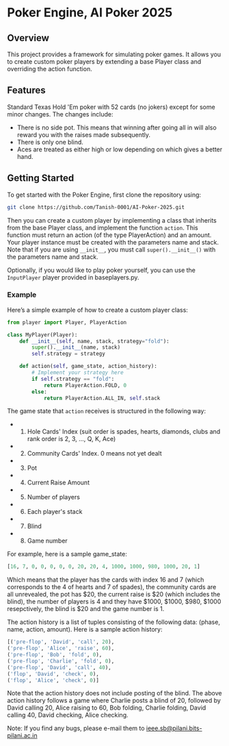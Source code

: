 # Poker Engine, AI Poker 2025

## Overview
This project provides a framework for simulating poker games. It allows you to create custom poker players by extending a base Player class and overriding the action function. 

## Features
Standard Texas Hold 'Em poker with 52 cards (no jokers) except for some minor changes. The changes include:
- There is no side pot. This means that winning after going all in will also reward you with the raises made subsequently.
- There is only one blind.
- Aces are treated as either high or low depending on which gives a better hand.

## Getting Started

To get started with the Poker Engine, first clone the repository using:

```bash
git clone https://github.com/Tanish-0001/AI-Poker-2025.git
```

Then you can create a custom player by implementing a class that inherits from the base Player class, and implement the function ```action```. This function must return an action (of the type PlayerAction) and an amount. Your player instance must be created with the parameters name and stack. Note that if you are using ```__init__```, you must call ```super().__init__()``` with the parameters name and stack.

Optionally, if you would like to play poker yourself, you can use the ```InputPlayer``` player provided in baseplayers.py.
    

### Example

Here’s a simple example of how to create a custom player class:

```python
from player import Player, PlayerAction

class MyPlayer(Player):
    def __init__(self, name, stack, strategy="fold"):
        super().__init__(name, stack)
        self.strategy = strategy

    def action(self, game_state, action_history):
        # Implement your strategy here
        if self.strategy == "fold":
            return PlayerAction.FOLD, 0
        else:
            return PlayerAction.ALL_IN, self.stack
```

The game state that ```action``` receives is structured in the following way:
- 1. Hole Cards' Index (suit order is spades, hearts, diamonds, clubs and rank order is 2, 3, ..., Q, K, Ace)
- 2. Community Cards' Index. 0 means not yet dealt
- 3. Pot
- 4. Current Raise Amount
- 5. Number of players
- 6. Each player's stack
- 7. Blind
- 8. Game number

For example, here is a sample game_state:
```python
[16, 7, 0, 0, 0, 0, 0, 20, 20, 4, 1000, 1000, 980, 1000, 20, 1]
```
Which means that the player has the cards with index 16 and 7 (which corresponds to the 4 of hearts and 7 of spades), the community cards are all unrevealed, the pot has $20, the current raise is $20 (which includes the blind), the number of players is 4 and they have $1000, $1000, $980, $1000 resepctively, the blind is $20 and the game number is 1.

The action history is a list of tuples consisting of the following data: (phase, name, action, amount). Here is a sample action history:
```python
[('pre-flop', 'David', 'call', 20),
('pre-flop', 'Alice', 'raise', 60),
('pre-flop', 'Bob', 'fold', 0),
('pre-flop', 'Charlie', 'fold', 0),
('pre-flop', 'David', 'call', 40),
('flop', 'David', 'check', 0),
('flop', 'Alice', 'check', 0)]
```
Note that the action history does not include posting of the blind. The above action history follows a game where Charlie posts a blind of 20, followed by David calling 20, Alice raising to 60, Bob folding, Charlie folding, David calling 40, David checking, Alice checking.

Note: If you find any bugs, please e-mail them to ieee.sb@pilani.bits-pilani.ac.in
